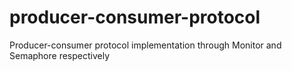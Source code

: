 # producer-consumer-protocol
Producer-consumer protocol implementation through Monitor and Semaphore respectively
